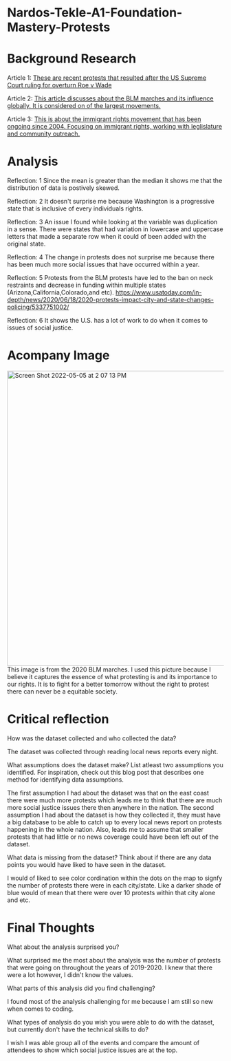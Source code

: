 # Nardos-Tekle-A1-Foundation-Mastery-Protests

# Background Research
Article 1:
[These are recent protests that resulted after the US Supreme Court ruling for overturn Roe v Wade](https://www.theguardian.com/us-news/2022/may/03/roe-v-wade-protests-outside-us-supreme-court)

Article 2:
[This article discusses about the BLM marches and its influence globally. It is considered on of the largest movements.](https://www.nytimes.com/interactive/2020/07/03/us/george-floyd-protests-crowd-size.html)

Article 3:
[This is about the immigrant rights movement that has been ongoing since 2004. Focusing on immigrant rights, working with leglislature and community outreach.](https://www.nonviolent-conflict.org/us-immigrant-rights-movement-2004-ongoing/)

# Analysis

Reflection: 1 
Since the mean is greater than the median it shows me that the distribution of data is postively skewed. 

Reflection: 2 
It doesn't surprise me because Washington is a progressive state that is inclusive of every individuals rights.

Reflection: 3 
An issue I found while looking at the variable was duplication in a sense. There were states that had variation in lowercase and uppercase letters that made a separate row when it could of been added with the original state. 

Reflection: 4
The change in protests does not surprise me because there has been much more social issues that have occurred within a year.

Reflection: 5
Protests from the BLM protests have led to the ban on neck restraints and decrease in funding within multiple states (Arizona,California,Colorado,and etc).
https://www.usatoday.com/in-depth/news/2020/06/18/2020-protests-impact-city-and-state-changes-policing/5337751002/

Reflection: 6
It shows the U.S. has a lot of work to do when it comes to issues of social justice. 

# Acompany Image 
<img width="686" alt="Screen Shot 2022-05-05 at 2 07 13 PM" src="https://user-images.githubusercontent.com/103152553/167025858-d2b24d61-bf03-4d79-b00d-fd7681c7f599.png">
This image is from the 2020 BLM marches. I used this picture because I believe it captures the essence of what protesting is and its importance to our rights. It is to fight for a better tomorrow without the right to protest there can never be a equitable society. 

# Critical reflection

How was the dataset collected and who collected the data?

The dataset was collected through reading local news reports every night.

What assumptions does the dataset make? List atleast two assumptions you identified. For inspiration, check out this blog post that describes one method for identifying data assumptions.

The first assumption I had about the dataset was that on the east coast there were much more protests which leads me to think that there are much more social justice issues there then anywhere in the nation. 
The second assumption I had about the dataset is how they collected it, they must have a big database to be able to catch up to every local news report on protests happening in the whole nation. Also, leads me to assume that smaller protests that had little or no news coverage could have been left out of the dataset.   

What data is missing from the dataset? Think about if there are any data points you would have liked to have seen in the dataset.

I would of liked to see color cordination within the dots on the map to signfy the number of protests there were in each city/state. Like a darker shade of blue would of mean that there were over 10 protests within that city alone and etc.

# Final Thoughts
What about the analysis surprised you?

What surprised me the most about the analysis was the number of protests that were going on throughout the years of 2019-2020. I knew that there were a lot however, I didn't know the values. 

What parts of this analysis did you find challenging?

I found most of the analysis challenging for me because I am still so new when comes to coding. 

What types of analysis do you wish you were able to do with the dataset, but currently don't have the technical skills to do?

I wish I was able group all of the events and compare the amount of attendees to show which social justice issues are at the top. 
